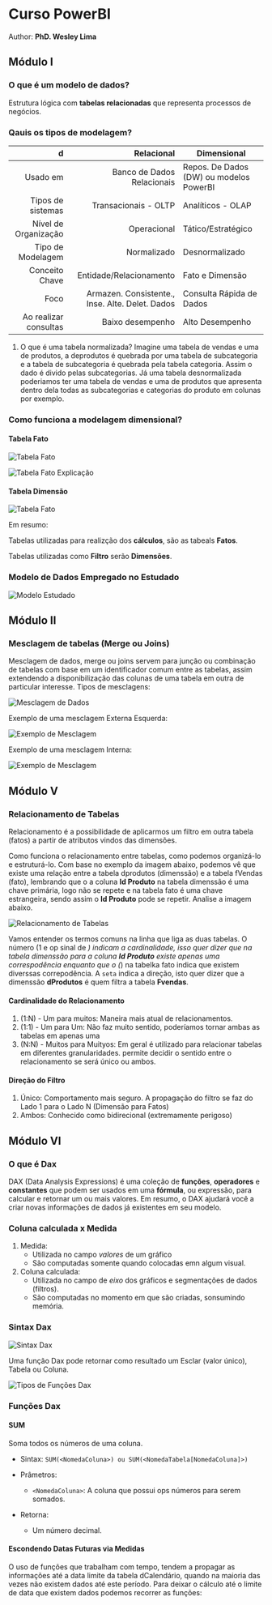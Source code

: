 # Curso PowerBI

Author: **PhD. Wesley Lima**

## Módulo I

### O que é um modelo de dados? 

Estrutura lógica com **tabelas relacionadas** que representa processos de negócios. 

### Qauis os tipos de modelagem? 

|             d       | Relacional                                     | Dimensional                            |
|--------------------:|-----------------------------------------------:|----------------------------------------|
|Usado em             |Banco de Dados Relacionais                      | Repos. De Dados (DW) ou modelos PowerBI|
|Tipos de sistemas    |Transacionais - OLTP                            | Analíticos - OLAP                      |
|Nível de Organização |Operacional                                     | Tático/Estratégico                     |
|Tipo de Modelagem    |Normalizado                                     | Desnormalizado                         |
|Conceito Chave       |Entidade/Relacionamento                         | Fato e Dimensão                        |
|Foco                 |Armazen. Consistente., Inse. Alte. Delet. Dados | Consulta Rápida de Dados               |
|Ao realizar consultas|Baixo desempenho                                | Alto Desempenho                        |

1. O que é uma tabela normalizada? Imagine uma tabela de vendas e uma de produtos, a deprodutos é quebrada por uma tabela de subcategoria e a tabela de subcategoria é quebrada pela tabela categoria.  Assim o dado é divido pelas subcategorias. 
Já uma tabela desnormalizada poderiamos ter uma tabela de vendas e uma de produtos que apresenta dentro dela todas as subcategorias e categorias do produto em colunas por exemplo. 

### Como funciona a modelagem dimensional? 

#### Tabela Fato

![Tabela Fato](./assets/Modulo1/tabela_fato.PNG)

![Tabela Fato Explicação](./assets/Modulo1/tabela_fato_explanation.PNG)

#### Tabela Dimensão

![Tabela Fato](./assets/Modulo1/tabela_dimensao.PNG)


Em resumo: 

Tabelas utilizadas para realizção dos **cálculos**, são as tabeals **Fatos**.

Tabelas utilizadas como **Filtro** serão **Dimensões**.

### Modelo de Dados Empregado no Estudado

![Modelo Estudado](./assets/Modulo1/modelo_estudado.PNG)


## Módulo II

### Mesclagem de tabelas (Merge ou Joins)

Mesclagem de dados, merge ou joins servem para junção ou combinação de tabelas com base em um identificador comum entre as tabelas, assim extendendo a disponibilização das colunas de uma tabela em outra de particular interesse. Tipos de mesclagens:

![Mesclagem de Dados](./assets/Modulo2/mesclagem_de_dados.PNG)

Exemplo de uma mesclagem Externa Esquerda: 

![Exemplo de Mesclagem](./assets/Modulo2/externa_esquerda.PNG)

Exemplo de uma mesclagem Interna:

![Exemplo de Mesclagem](./assets/Modulo2/mesclagem_interna.PNG)

## Módulo V

### Relacionamento de Tabelas

Relacionamento é a possibilidade de aplicarmos um filtro em outra tabela (fatos) a partir de atributos vindos das dimensões.

Como funciona o relacionamento entre tabelas, como podemos organizá-lo e estruturá-lo. Com base no exemplo da imagem abaixo, podemos vê que existe uma relação entre a tabela dprodutos (dimenssão) e a tabela fVendas (fato), lembrando que o a coluna **Id Produto** na tabela dimenssão é uma chave primária, logo não se repete e na tabela fato é uma chave estrangeira, sendo assim o **Id Produto** pode se repetir. Analise a imagem abaixo. 

![Relacionamento de Tabelas](./assets/Modulo5/relacionamento.PNG)

Vamos entender os termos comuns na linha que liga as duas tabelas. O número (1 e op sinal de *) indicam a cardinalidade, isso quer dizer que na tabela dimenssão para a coluna **Id Produto** existe apenas uma correspodência enquanto que o (*) na tabelka fato indica que existem diverssas correpodência. A `seta` indica a direção, isto quer dizer que a dimenssão **dProdutos** é quem filtra a tabela **Fvendas**.  

#### Cardinalidade do Relacionamento

1. (1:N) - Um para muitos: Maneira mais atual de relacionamentos.
2. (1:1) - Um para Um: Não faz muito sentido, poderíamos tornar ambas as tabelas em apenas uma
2. (N:N) - Muitos para Muityos: Em geral é utilizado para relacionar tabelas em diferentes granularidades. permite decidir o sentido entre o relacionamento se será único ou ambos. 

#### Direção do Filtro

1. Único: Comportamento mais seguro. A propagação do filtro se faz do Lado 1 para o Lado N (Dimensão para Fatos)
2. Ambos: Conhecido como bidirecional (extremamente perigoso)

## Módulo VI

### O que é Dax

DAX (Data Analysis Expressions) é uma coleção de **funções**, **operadores** e **constantes** que podem ser usados em uma **fórmula**, ou expressão, para calcular e retornar um ou mais valores. Em resumo, o DAX ajudará você a criar novas informações de dados já existentes em seu modelo. 

### Coluna calculada x Medida

1. Medida:
    - Utilizada no campo *valores* de um gráfico
    - São computadas somente quando colocadas emn algum visual.  
2. Coluna calculada: 
    - Utilizada no campo de *eixo* dos gráficos e segmentações de dados (filtros).
    - São computadas no momento em que são criadas, sonsumindo memória.

### Sintax Dax

![Sintax Dax](./assets/Modulo6/sintaxeDax.PNG)


Uma função Dax pode retornar como resultado um Esclar (valor único), Tabela ou Coluna. 

![Tipos de Funções Dax](./assets/Modulo6/tipos_funcoes.PNG)

### Funções Dax

#### SUM

Soma todos os números de uma coluna.

- Sintax: 
`SUM(<NomedaColuna>) ou SUM(<NomedaTabela[NomedaColuna]>)`

- Prâmetros: 
    - `<NomedaColuna>`: A coluna que possui ops números para serem somados. 

- Retorna: 
    - Um número decimal.



#### Escondendo Datas Futuras via Medidas

O uso de funções que trabalham com tempo, tendem a propagar as informações até a data limite da tabela dCalendário, quando na maioria das vezes não existem dados até este período. Para deixar o cálculo até o limite de data que existem dados podemos recorrer as funções: 